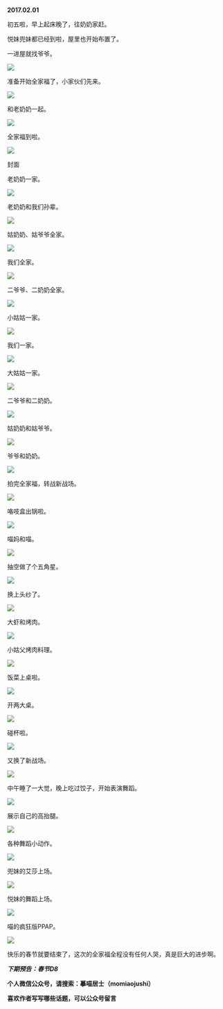 
          
            
**2017.02.01**

初五啦，早上起床晚了，往奶奶家赶。

悦妹兜妹都已经到啦，屋里也开始布置了。

一进屋就找爷爷。




![](//upload-images.jianshu.io/upload_images/51001-9c959c940356d57b.jpg)




准备开始全家福了，小家伙们先来。




![](//upload-images.jianshu.io/upload_images/51001-b9ee011f578bf98d.jpg)




和老奶奶一起。




![](//upload-images.jianshu.io/upload_images/51001-bf9dcd4750d9fd81.jpg)




全家福到啦。




![](//upload-images.jianshu.io/upload_images/51001-6b61da6963ebce30.jpg)

封面


老奶奶一家。




![](//upload-images.jianshu.io/upload_images/51001-344850c3b69553c8.jpg)




老奶奶和我们孙辈。




![](//upload-images.jianshu.io/upload_images/51001-41ffd944fdac4d36.jpg)




姑奶奶、姑爷爷全家。




![](//upload-images.jianshu.io/upload_images/51001-1f87e163f5338d73.jpg)




我们全家。




![](//upload-images.jianshu.io/upload_images/51001-297e32553df11091.jpg)




二爷爷、二奶奶全家。




![](//upload-images.jianshu.io/upload_images/51001-0d29864ec467dae6.jpg)




小姑姑一家。




![](//upload-images.jianshu.io/upload_images/51001-02b308943f4ba225.jpg)




我们一家。




![](//upload-images.jianshu.io/upload_images/51001-354063140b7c0485.jpg)




大姑姑一家。




![](//upload-images.jianshu.io/upload_images/51001-ee75e9339a64d0df.jpg)




二爷爷和二奶奶。




![](//upload-images.jianshu.io/upload_images/51001-d7052e99be835bca.jpg)




姑奶奶和姑爷爷。




![](//upload-images.jianshu.io/upload_images/51001-7d5b3d6d20edfd4b.jpg)




爷爷和奶奶。




![](//upload-images.jianshu.io/upload_images/51001-5efa90df74cedf7c.jpg)




拍完全家福，转战新战场。




![](//upload-images.jianshu.io/upload_images/51001-35abe8eb2131060f.jpg)




咯吱盒出锅啦。




![](//upload-images.jianshu.io/upload_images/51001-4cbf269d10de7fa4.jpg)




喵妈和喵。




![](//upload-images.jianshu.io/upload_images/51001-5dc02857d1c92383.jpg)




抽空做了个五角星。




![](//upload-images.jianshu.io/upload_images/51001-795d158695f5486e.jpg)




换上头纱了。




![](//upload-images.jianshu.io/upload_images/51001-c469ad82e36db35e.jpg)




大虾和烤肉。




![](//upload-images.jianshu.io/upload_images/51001-468b7b8bf5586149.jpg)




小姑父烤肉料理。




![](//upload-images.jianshu.io/upload_images/51001-ed7d5264cafe469e.jpg)




饭菜上桌啦。




![](//upload-images.jianshu.io/upload_images/51001-959e6be3294832ec.jpg)




开两大桌。




![](//upload-images.jianshu.io/upload_images/51001-091d23d8da4c3a63.jpg)




碰杯啦。




![](//upload-images.jianshu.io/upload_images/51001-6042c6deae81e3c7.jpg)




又换了新战场。




![](//upload-images.jianshu.io/upload_images/51001-dc9dc9e378e5f1f4.jpg)




中午睡了一大觉，晚上吃过饺子，开始表演舞蹈。




![](//upload-images.jianshu.io/upload_images/51001-a1da0f99df63cffb.jpg)




展示自己的高抬腿。




![](//upload-images.jianshu.io/upload_images/51001-c639921dd2d3ed69.jpg)




各种舞蹈小动作。




![](//upload-images.jianshu.io/upload_images/51001-274935b48b99fe50.jpg)




兜妹的艾莎上场。




![](//upload-images.jianshu.io/upload_images/51001-3c4138a752df517a.jpg)




悦妹的舞蹈上场。




![](//upload-images.jianshu.io/upload_images/51001-9d2f251240dc6c25.jpg)




喵的疯狂版PPAP。




![](//upload-images.jianshu.io/upload_images/51001-b1076226a8ed212c.jpg)




快乐的春节就要结束了，这次的全家福全程没有任何人哭，真是巨大的进步啊。


***下期预告：春节D8***


**个人微信公众号，请搜索：摹喵居士（momiaojushi）**

**喜欢作者写写哪些话题，可以公众号留言**

          
        